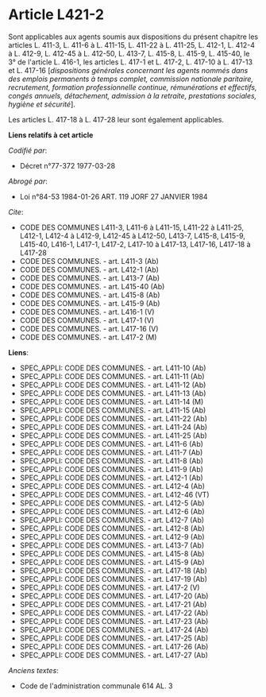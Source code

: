 # Article L421-2

Sont applicables aux agents soumis aux dispositions du présent chapitre les articles L. 411-3, L. 411-6 à L. 411-15, L.
411-22 à L. 411-25, L. 412-1, L. 412-4 à L. 412-9, L. 412-45 à L. 412-50, L. 413-7, L. 415-8, L. 415-9, L. 415-40, le 3° de
l'article L. 416-1, les articles L. 417-1 et L. 417-2, L. 417-10 à L. 417-13 et L. 417-16 [*dispositions générales concernant
les agents nommés dans des emplois permanents à temps complet, commission nationale paritaire, recrutement, formation
professionnelle continue, rémunérations et effectifs, congés annuels, détachement, admission à la retraite, prestations
sociales, hygiène et sécurité*].

Les articles L. 417-18 à L. 417-28 leur sont également applicables.

**Liens relatifs à cet article**

_Codifié par_:

  - Décret n°77-372 1977-03-28

_Abrogé par_:

  - Loi n°84-53 1984-01-26 ART. 119 JORF 27 JANVIER 1984

_Cite_:

  - CODE DES COMMUNES L411-3, L411-6 à L411-15, L411-22 à L411-25, L412-1, L412-4 à L412-9, L412-45 à L412-50, L413-7, L415-8, L415-9, L415-40, L416-1, L417-1, L417-2, L417-10 à L417-13, L417-16, L417-18 à L417-28
  - CODE DES COMMUNES. - art. L411-3 (Ab)
  - CODE DES COMMUNES. - art. L412-1 (Ab)
  - CODE DES COMMUNES. - art. L413-7 (Ab)
  - CODE DES COMMUNES. - art. L415-40 (Ab)
  - CODE DES COMMUNES. - art. L415-8 (Ab)
  - CODE DES COMMUNES. - art. L415-9 (Ab)
  - CODE DES COMMUNES. - art. L416-1 (V)
  - CODE DES COMMUNES. - art. L417-1 (V)
  - CODE DES COMMUNES. - art. L417-16 (V)
  - CODE DES COMMUNES. - art. L417-2 (M)

**Liens**:

  - SPEC_APPLI: CODE DES COMMUNES. - art. L411-10 (Ab)
  - SPEC_APPLI: CODE DES COMMUNES. - art. L411-11 (Ab)
  - SPEC_APPLI: CODE DES COMMUNES. - art. L411-12 (Ab)
  - SPEC_APPLI: CODE DES COMMUNES. - art. L411-13 (Ab)
  - SPEC_APPLI: CODE DES COMMUNES. - art. L411-14 (M)
  - SPEC_APPLI: CODE DES COMMUNES. - art. L411-15 (Ab)
  - SPEC_APPLI: CODE DES COMMUNES. - art. L411-22 (Ab)
  - SPEC_APPLI: CODE DES COMMUNES. - art. L411-24 (Ab)
  - SPEC_APPLI: CODE DES COMMUNES. - art. L411-25 (Ab)
  - SPEC_APPLI: CODE DES COMMUNES. - art. L411-6 (Ab)
  - SPEC_APPLI: CODE DES COMMUNES. - art. L411-7 (Ab)
  - SPEC_APPLI: CODE DES COMMUNES. - art. L411-8 (Ab)
  - SPEC_APPLI: CODE DES COMMUNES. - art. L411-9 (Ab)
  - SPEC_APPLI: CODE DES COMMUNES. - art. L412-1 (Ab)
  - SPEC_APPLI: CODE DES COMMUNES. - art. L412-4 (Ab)
  - SPEC_APPLI: CODE DES COMMUNES. - art. L412-46 (VT)
  - SPEC_APPLI: CODE DES COMMUNES. - art. L412-5 (Ab)
  - SPEC_APPLI: CODE DES COMMUNES. - art. L412-6 (Ab)
  - SPEC_APPLI: CODE DES COMMUNES. - art. L412-7 (Ab)
  - SPEC_APPLI: CODE DES COMMUNES. - art. L412-8 (Ab)
  - SPEC_APPLI: CODE DES COMMUNES. - art. L412-9 (Ab)
  - SPEC_APPLI: CODE DES COMMUNES. - art. L413-7 (Ab)
  - SPEC_APPLI: CODE DES COMMUNES. - art. L415-8 (Ab)
  - SPEC_APPLI: CODE DES COMMUNES. - art. L415-9 (Ab)
  - SPEC_APPLI: CODE DES COMMUNES. - art. L417-18 (Ab)
  - SPEC_APPLI: CODE DES COMMUNES. - art. L417-19 (Ab)
  - SPEC_APPLI: CODE DES COMMUNES. - art. L417-2 (V)
  - SPEC_APPLI: CODE DES COMMUNES. - art. L417-20 (Ab)
  - SPEC_APPLI: CODE DES COMMUNES. - art. L417-21 (Ab)
  - SPEC_APPLI: CODE DES COMMUNES. - art. L417-22 (Ab)
  - SPEC_APPLI: CODE DES COMMUNES. - art. L417-23 (Ab)
  - SPEC_APPLI: CODE DES COMMUNES. - art. L417-24 (Ab)
  - SPEC_APPLI: CODE DES COMMUNES. - art. L417-25 (Ab)
  - SPEC_APPLI: CODE DES COMMUNES. - art. L417-26 (Ab)
  - SPEC_APPLI: CODE DES COMMUNES. - art. L417-27 (Ab)

_Anciens textes_:

  - Code de l'administration communale 614 AL. 3
